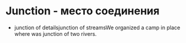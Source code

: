 # Junction - место соединения




- junction of detailsjunction of streamsWe organized a camp in place where was junction of two rivers.